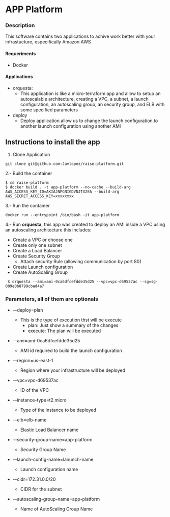 # APP Platform

### Description
This software contains two applications to achive work better with your infrastucture, especifically Amazon AWS

#### Requeriments
- Docker 

#### Applications
- orquesta:
    - This application is like a micro-terraform app and allow to setup an autoscalable architecture, creating a VPC, a subnet, a launch configuration, an autoscaling group, an security group, and ELB with some specified parameters
- deploy 
    - Deploy application allow us to change the launch configuration to another launch configuration using another AMI


## Instructions to install the app

1. Clone Application
```
git clone git@github.com:Javlopez/raise-platform.git 
```    

2.- Build the container
```
$ cd raise-platform
$ docker build . -t app-platform --no-cache --build-arg AWS_ACCESS_KEY_ID=AKIAJNPGNIGDVNJTX2EA --build-arg  AWS_SECRET_ACCESS_KEY=xxxxxxxx
```

3.- Run the container

```
docker run --entrypoint /bin/bash -it app-platform 
```

4.- Run __orquesta__, this app was created to deploy an AMI inside a VPC using an autoscaling architecture this includes:

 - Create a VPC or choose one
 - Create only one subnet
 - Create a Load Balancer
 - Create Security Group
    -  Attach security Rule (allowing communication by port 80)
 - Create Launch configuration
 - Create AutoScaling Group
 ```
  $ orquesta --ami=ami-0ca6dfcefdde35d25 --vpc=vpc-d69537ac --sg=sg-009e0b8799cbad4a7
 ```

### Parameters, all of them are optionals

 - --deploy=plan
    - This is the type of execution thst will be execute
        - plan: Just show a summary of the changes
        - execute: The plan will be executed
        
 - --ami=ami-0ca6dfcefdde35d25
    - AMI id required to build the launch configuration

 - --region=us-east-1
    - Region where your infrastructure will be deployed

 - --vpc=vpc-d69537ac
    - ID of the VPC

 - --instance-type=t2.micro
    - Type of the instance to be deployed

 - --elb=elb-name
    - Elastic Load Balancer name

 - --security-group-name=app-platform
    - Security Group Name

 - --launch-config-name=lanunch-name
    - Launch configuration name

 - --cidr=172.31.0.0/20
    - CIDR for the subnet

 - --autoscaling-group-name=app-platform
    - Name of AutoScaling Group Name